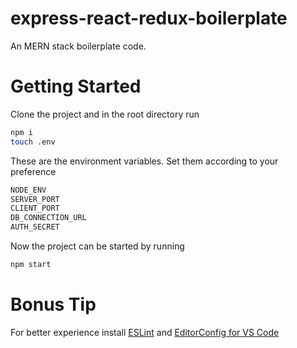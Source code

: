 # express-react-redux-boilerplate
An MERN stack boilerplate code.

# Getting Started
Clone the project and in the root directory run
```bash
npm i
touch .env
```

These are the environment variables. Set them according to your preference
```bash
NODE_ENV
SERVER_PORT
CLIENT_PORT
DB_CONNECTION_URL
AUTH_SECRET
```

Now the project can be started by running
```bash
npm start
```

# Bonus Tip
For better experience install [ESLint](https://marketplace.visualstudio.com/items?itemName=dbaeumer.vscode-eslint) and [EditorConfig for VS Code
](https://marketplace.visualstudio.com/items?itemName=EditorConfig.EditorConfig)
